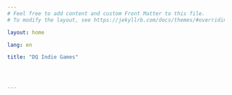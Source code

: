 ```yaml
---
# Feel free to add content and custom Front Matter to this file.
# To modify the layout, see https://jekyllrb.com/docs/themes/#overriding-theme-defaults

layout: home

lang: en

title: "DQ Indie Games"




---
```

